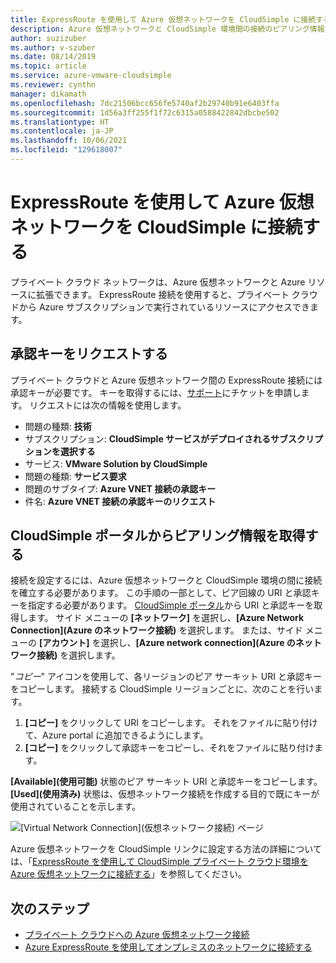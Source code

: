 ```yaml
---
title: ExpressRoute を使用して Azure 仮想ネットワークを CloudSimple に接続する - Azure VMware Solution by CloudSimple
description: Azure 仮想ネットワークと CloudSimple 環境間の接続のピアリング情報を取得する方法について説明します。
author: suzizuber
ms.author: v-szuber
ms.date: 08/14/2019
ms.topic: article
ms.service: azure-vmware-cloudsimple
ms.reviewer: cynthn
manager: dikamath
ms.openlocfilehash: 7dc21506bcc656fe5740af2b29740b91e6403ffa
ms.sourcegitcommit: 1d56a3ff255f1f72c6315a0588422842dbcbe502
ms.translationtype: HT
ms.contentlocale: ja-JP
ms.lasthandoff: 10/06/2021
ms.locfileid: "129618007"
---
```

# <a name="connect-azure-virtual-network-to-cloudsimple-using-expressroute"></a>ExpressRoute を使用して Azure 仮想ネットワークを CloudSimple に接続する

プライベート クラウド ネットワークは、Azure 仮想ネットワークと Azure リソースに拡張できます。 ExpressRoute 接続を使用すると、プライベート クラウドから Azure サブスクリプションで実行されているリソースにアクセスできます。

## <a name="request-authorization-key"></a>承認キーをリクエストする

プライベート クラウドと Azure 仮想ネットワーク間の ExpressRoute 接続には承認キーが必要です。 キーを取得するには、<a href="https://portal.azure.com/#blade/Microsoft_Azure_Support/HelpAndSupportBlade/newsupportrequest" target="_blank">サポート</a>にチケットを申請します。  リクエストには次の情報を使用します。

* 問題の種類: **技術**
* サブスクリプション: **CloudSimple サービスがデプロイされるサブスクリプションを選択する**
* サービス: **VMware Solution by CloudSimple**
* 問題の種類: **サービス要求**
* 問題のサブタイプ: **Azure VNET 接続の承認キー**
* 件名: **Azure VNET 接続の承認キーのリクエスト**

## <a name="get-peering-information-from-cloudsimple-portal"></a>CloudSimple ポータルからピアリング情報を取得する

接続を設定するには、Azure 仮想ネットワークと CloudSimple 環境の間に接続を確立する必要があります。  この手順の一部として、ピア回線の URI と承認キーを指定する必要があります。 [CloudSimple ポータル](access-cloudsimple-portal.md)から URI と承認キーを取得します。  サイド メニューの **[ネットワーク]** を選択し、**[Azure Network Connection]\(Azure のネットワーク接続\)** を選択します。 または、サイド メニューの **[アカウント]** を選択し、**[Azure network connection]\(Azure のネットワーク接続\)** を選択します。

"*コピー*" アイコンを使用して、各リージョンのピア サーキット URI と承認キーをコピーします。 接続する CloudSimple リージョンごとに、次のことを行います。

1. **[コピー]** をクリックして URI をコピーします。 それをファイルに貼り付けて、Azure portal に追加できるようにします。  
2. **[コピー]** をクリックして承認キーをコピーし、それをファイルに貼り付けます。

**[Available]\(使用可能\)** 状態のピア サーキット URI と承認キーをコピーします。  **[Used]\(使用済み\)** 状態は、仮想ネットワーク接続を作成する目的で既にキーが使用されていることを示します。

![[Virtual Network Connection]\(仮想ネットワーク接続\) ページ](media/virtual-network-connection.png)

Azure 仮想ネットワークを CloudSimple リンクに設定する方法の詳細については、「[ExpressRoute を使用して CloudSimple プライベート クラウド環境を Azure 仮想ネットワークに接続する](azure-expressroute-connection.md)」を参照してください。

## <a name="next-steps"></a>次のステップ

* [プライベート クラウドへの Azure 仮想ネットワーク接続](azure-expressroute-connection.md)
* [Azure ExpressRoute を使用してオンプレミスのネットワークに接続する](on-premises-connection.md)
